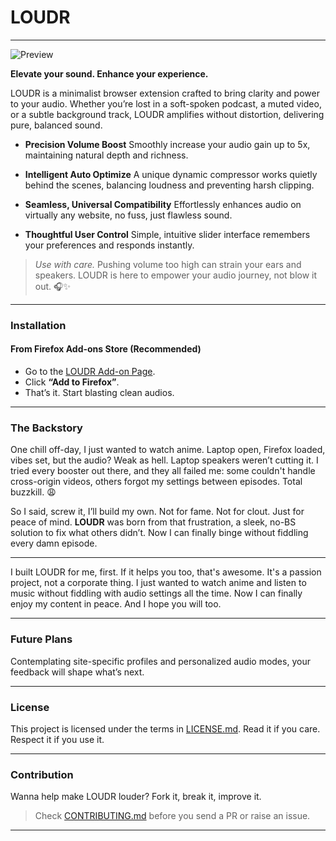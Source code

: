 # LOUDR

---

![Preview](preview.gif)

**Elevate your sound. Enhance your experience.**

LOUDR is a minimalist browser extension crafted to bring clarity and power to your audio. Whether you’re lost in a soft-spoken podcast, a muted video, or a subtle background track, LOUDR amplifies without distortion, delivering pure, balanced sound.

- **Precision Volume Boost**
  Smoothly increase your audio gain up to 5x, maintaining natural depth and richness.

- **Intelligent Auto Optimize**
  A unique dynamic compressor works quietly behind the scenes, balancing loudness and preventing harsh clipping.

- **Seamless, Universal Compatibility**
  Effortlessly enhances audio on virtually any website, no fuss, just flawless sound.

- **Thoughtful User Control**
  Simple, intuitive slider interface remembers your preferences and responds instantly.

> _Use with care._ Pushing volume too high can strain your ears and speakers. LOUDR is here to empower your audio journey, not blow it out. 🎧✨

---

### Installation

#### From Firefox Add-ons Store (Recommended)

- Go to the [LOUDR Add-on Page](https://addons.mozilla.org/en-US/firefox/addon/loudr/).
- Click **“Add to Firefox”**.
- That’s it. Start blasting clean audios.

<!-- #### Manual Installation (ZIP)

- Download the latest **LOUDR** .zip from the [Releases page](https://github.com/prassamin/loudr/releases).
- Open Firefox → about:addons → Gear Icon → "Install Add-on from file"
- Select the downloaded .zip file
- Boom. It’s live. (Note: Manual installs reset on browser restart) -->

---

### The Backstory

One chill off-day, I just wanted to watch anime. Laptop open, Firefox loaded, vibes set, but the audio? Weak as hell. Laptop speakers weren’t cutting it. I tried every booster out there, and they all failed me: some couldn't handle cross-origin videos, others forgot my settings between episodes. Total buzzkill. 😩

So I said, screw it, I’ll build my own. Not for fame. Not for clout. Just for peace of mind. **LOUDR** was born from that frustration, a sleek, no-BS solution to fix what others didn’t. Now I can finally binge without fiddling every damn episode.

---

I built LOUDR for me, first. If it helps you too, that's awesome. It's a passion project, not a corporate thing. I just wanted to watch anime and listen to music without fiddling with audio settings all the time. Now I can finally enjoy my content in peace. And I hope you will too.

---

### Future Plans

Contemplating site-specific profiles and personalized audio modes, your feedback will shape what’s next.

---

### License

This project is licensed under the terms in [LICENSE.md](./LICENSE.md). Read it if you care. Respect it if you use it.

---

### Contribution

Wanna help make LOUDR louder? Fork it, break it, improve it.

> Check [CONTRIBUTING.md](./CONTRIBUTING.md) before you send a PR or raise an issue.

---

